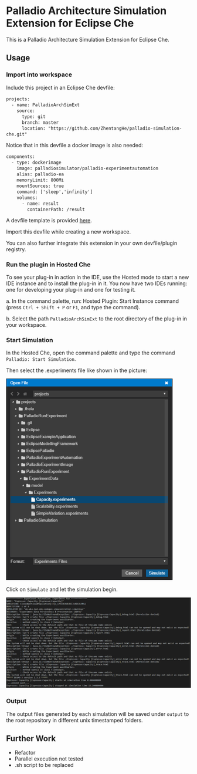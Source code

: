 # Palladio Architecture Simulation Extension for Eclipse Che
This is a Palladio Architecture Simulation Extension for Eclipse Che.

## Usage
### Import into workspace
Include this project in an Eclipse Che devfile:
```
projects:
  - name: PalladioArchSimExt
    source:
      type: git
      branch: master
      location: "https://github.com/ZhentangHe/palladio-simulation-che.git"
```
Notice that in this devfile a docker image is also needed:
```
components:
  - type: dockerimage
    image: palladiosimulator/palladio-experimentautomation
    alias: palladio-ea
    memoryLimit: 800Mi
    mountSources: true
    command: ['sleep','infinity']
    volumes:
      - name: result
        containerPath: /result
```
A devfile template is provided [here](https://github.com/ZhentangHe/PalladioArchSimWkspTemplate/blob/master/devfile.yaml).

Import this devfile while creating a new workspace.

You can also further integrate this extension in your own devfile/plugin registry.


### Run the plugin in Hosted Che
To see your plug-in in action in the IDE, use the Hosted mode to start a new IDE instance and to install the plug-in in it. You now have two IDEs running: one for developing your plug-in and one for testing it.

a. In the command palette, run: Hosted Plugin: Start Instance command (press `Ctrl + Shift + P` or `F1`, and type the command).

b. Select the path `PalladioArchSimExt` to the root directory of the plug-in in your workspace.
 
### Start Simulation
In the Hosted Che, open the command palette and type the command `Palladio: Start Simulation`.

Then select the .experiments file like shown in the picture:

![Palladio Simulation Select File](https://raw.githubusercontent.com/ZhentangHe/palladio-simulation-che/master/img/PalladioSimulationSelectFile.png)

Click on `Simulate` and let the simulation begin.

![Palladio Simulation Processing](https://raw.githubusercontent.com/ZhentangHe/palladio-simulation-che/master/img/PalladioSimulationProcessing.png)


### Output
The output files generated by each simulation will be saved under `output` to the root repository in different unix timestamped folders.


## Further Work
+ Refactor
+ Parallel execution not tested
+ .sh script to be replaced